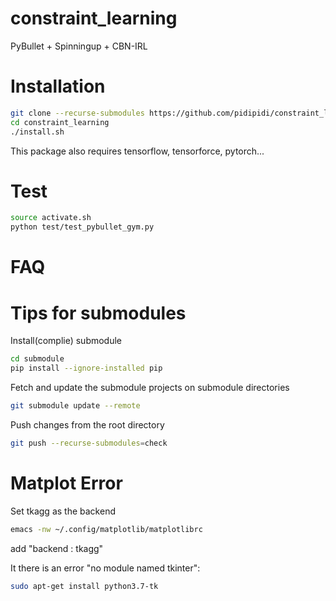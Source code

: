 # constraint_learning
PyBullet + Spinningup + CBN-IRL


# Installation
~~~~bash
git clone --recurse-submodules https://github.com/pidipidi/constraint_learning.git
cd constraint_learning
./install.sh
~~~~
This package also requires tensorflow, tensorforce, pytorch...


# Test
~~~~bash
source activate.sh
python test/test_pybullet_gym.py
~~~~


# FAQ
# Tips for submodules

Install(complie) submodule
~~~~bash
cd submodule
pip install --ignore-installed pip
~~~~

Fetch and update the submodule projects on submodule directories
~~~~bash
git submodule update --remote
~~~~

Push changes from the root directory
~~~~bash
git push --recurse-submodules=check
~~~~

# Matplot Error
Set tkagg as the backend
~~~~bash
emacs -nw ~/.config/matplotlib/matplotlibrc
~~~~
add "backend : tkagg"

It there is an error "no module named tkinter":
~~~~bash
sudo apt-get install python3.7-tk
~~~~
